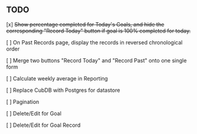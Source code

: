 ## TODO

[x] ~~Show percentage completed for Today's Goals, and hide the corresponding "Record Today" button if goal is 100% completed for today.~~

[ ] On Past Records page, display the records in reversed chronological order

[ ] Merge two buttons "Record Today" and "Record Past" onto one single form

[ ] Calculate weekly average in Reporting

[ ] Replace CubDB with Postgres for datastore 

[ ] Pagination

[ ] Delete/Edit for Goal

[ ] Delete/Edit for Goal Record 